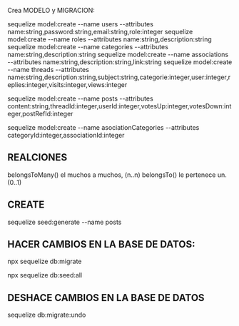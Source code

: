 
Crea MODELO y MIGRACION:

sequelize model:create --name users --attributes name:string,password:string,email:string,role:integer
sequelize model:create --name roles --attributes name:string,description:string
sequelize model:create --name categories --attributes name:string,description:string
sequelize model:create --name associations --attributes name:string,description:string,link:string
sequelize model:create --name threads --attributes name:string,description:string,subject:string,categorie:integer,user:integer,replies:integer,visits:integer,views:integer

sequelize model:create --name posts --attributes content:string,threadId:integer,userId:integer,votesUp:integer,votesDown:integer,postRefId:integer

sequelize model:create --name asociationCategories --attributes categoryId:integer,associationId:integer

## REALCIONES
belongsToMany() el muchos a muchos, (n..n)
belongsTo() le pertenece un. (0..1)

## CREATE
sequelize seed:generate --name posts

## HACER CAMBIOS EN LA BASE DE DATOS:
npx sequelize db:migrate

npx sequelize db:seed:all


## DESHACE CAMBIOS EN LA BASE DE DATOS
sequelize db:migrate:undo



